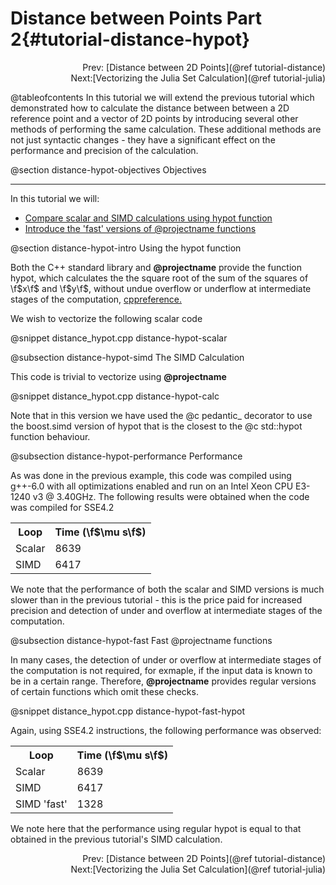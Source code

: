 Distance between Points Part 2{#tutorial-distance-hypot}
=========

<div style="text-align: right;" markdown="1">Prev:  [Distance between 2D Points](@ref tutorial-distance)</div>
<div style="text-align: right;" markdown="1">Next:[Vectorizing the Julia Set Calculation](@ref tutorial-julia)</div>

@tableofcontents
In this tutorial we will extend the previous tutorial which demonstrated how to
calculate the distance between between a 2D reference point and a vector of 2D points by
introducing several other methods of performing the same calculation. These additional methods
are not just syntactic changes - they have a significant effect on the performance and precision
of the calculation.

@section distance-hypot-objectives Objectives

-------------------------------------

In this tutorial we will:
- [Compare scalar and SIMD calculations using hypot function](#distance-hypot-intro)
- [Introduce the 'fast' versions of @projectname functions](#distance-hypot-fast)

@section distance-hypot-intro Using the hypot function

Both the C++ standard library and **@projectname** provide the function hypot, which calculates the
the square root of the sum of the squares of \f$x\f$ and \f$y\f$, without undue overflow or underflow
at intermediate stages of the computation, [cppreference.](http://en.cppreference.com/w/cpp/numeric/math/hypot)

We wish to vectorize the following scalar code

@snippet distance_hypot.cpp distance-hypot-scalar

@subsection distance-hypot-simd The SIMD Calculation

This code is trivial to vectorize using **@projectname**

@snippet distance_hypot.cpp distance-hypot-calc

Note that in this version we have used the @c pedantic_ decorator to use the boost.simd version of hypot that is the closest to
the @c std::hypot function behaviour.

@subsection distance-hypot-performance Performance

As was done in the previous example, this code was compiled using g++-6.0 with all optimizations
enabled and run on an Intel Xeon CPU E3-1240 v3 @ 3.40GHz. The following results were obtained when
the code was compiled for SSE4.2

<table align=center width=25% class="table-striped table-bordered">
<tr><th>Loop                <th>Time (\f$\mu s\f$)
<tr><td>Scalar              <td>8639
<tr><td>SIMD                <td>6417
</table>

We note that the performance of both the scalar and SIMD versions is much slower than in the previous
tutorial - this is the price paid for increased precision and detection of under and overflow at intermediate
stages of the computation.

@subsection distance-hypot-fast Fast @projectname functions

In many cases, the detection of under or overflow at intermediate stages of the computation is not
required, for exmaple, if the input data is known to be in a certain range. Therefore, **@projectname**
provides regular versions of certain functions which omit these checks.

@snippet distance_hypot.cpp distance-hypot-fast-hypot

Again, using SSE4.2 instructions, the following performance was observed:

<table align=center width=25% class="table-striped table-bordered">
<tr><th>Loop                <th>Time (\f$\mu s\f$)
<tr><td>Scalar              <td>8639
<tr><td>SIMD                <td>6417
<tr><td>SIMD 'fast'         <td>1328
</table>

We note here that the performance using regular hypot is equal to that obtained
in the previous tutorial's SIMD calculation.

<div style="text-align: right;" markdown="1">Prev:  [Distance between 2D Points](@ref tutorial-distance)</div>
<div style="text-align: right;" markdown="1">Next:[Vectorizing the Julia Set Calculation](@ref tutorial-julia)</div>
